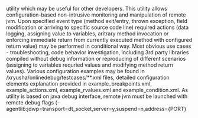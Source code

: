 utility which may be useful for other developers. This utility allows configuration-based non-intrusive monitoring and manipulation of remote jvm. Upon specified event type (method exit/entry, thrown exception, field modification or arriving to specific source code line) required actions (data logging, assigning value to variables, aritrary method invocation or enforcing immediate return from currently executed method with configured return value) may be performed in conditional way.
Most obvious use cases - troubleshooting, code behavior investigation, including 3rd party libraries compiled without debug information or reproducing of different scenarios (assigning to variables requried values and modifying method return values).
Various configuration examples may be found in /xryusha/onlinedebug/testcases/**.xml files, detailed configuration elements explanation provided in example_breakpoints.xml, example_actions.xml, example_rvalues.xml and example_condition.xml.
As utility is based on java debug interface, remote jvm must be launched with remote debug flags (-agentlib:jdwp=transport=dt_socket,server=y,suspend=n,address={PORT}
